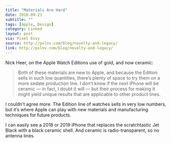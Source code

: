 ```yaml
---
title: "Materials Are Hard"
date: 2016-09-23
subtitle: ""
tags: [Apple, Design]
category: Linked
layout: post
via: Pixel Envy
source: http://pxlnv.com/blog/novelty-and-legacy/
link: http://pxlnv.com/blog/novelty-and-legacy/
---
```


Nick Heer, on the Apple Watch Editions use of gold, and now ceramic:

> Both of these materials are new to Apple, and because the Edition sells in such low quantities, there’s plenty of space to try them on a more sedate production line. I don’t know if the next iPhone will be ceramic — in fact, I doubt it will — but their process for making it might yield unique results that are applicable to other product lines.

I couldn’t agree more. The Edition line of watches sells in very low numbers, but it’s where Apple can play with new materials and manufacturing techniques for future products.

I can easily see a 2018 or 2019 iPhone that replaces the scratchtastic Jet Black with a black ceramic shell. And ceramic is radio-transparent, so no antenna lines.